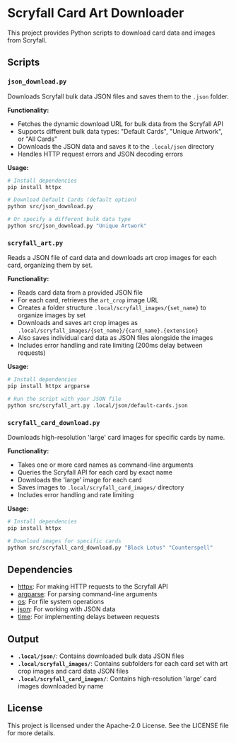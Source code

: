 # Scryfall Card Art Downloader

This project provides Python scripts to download card data and images from Scryfall.

## Scripts

### `json_download.py`

Downloads Scryfall bulk data JSON files and saves them to the `.json` folder.

**Functionality:**

- Fetches the dynamic download URL for bulk data from the Scryfall API
- Supports different bulk data types: "Default Cards", "Unique Artwork", or "All Cards"
- Downloads the JSON data and saves it to the `.local/json` directory
- Handles HTTP request errors and JSON decoding errors

**Usage:**

```bash
# Install dependencies
pip install httpx

# Download Default Cards (default option)
python src/json_download.py

# Or specify a different bulk data type
python src/json_download.py "Unique Artwork"
```

### `scryfall_art.py`

Reads a JSON file of card data and downloads art crop images for each card, organizing them by set.

**Functionality:**

- Reads card data from a provided JSON file
- For each card, retrieves the `art_crop` image URL
- Creates a folder structure `.local/scryfall_images/{set_name}` to organize images by set
- Downloads and saves art crop images as `.local/scryfall_images/{set_name}/{card_name}.{extension}`
- Also saves individual card data as JSON files alongside the images
- Includes error handling and rate limiting (200ms delay between requests)

**Usage:**

```bash
# Install dependencies
pip install httpx argparse

# Run the script with your JSON file
python src/scryfall_art.py .local/json/default-cards.json
```

### `scryfall_card_download.py`

Downloads high-resolution 'large' card images for specific cards by name.

**Functionality:**

- Takes one or more card names as command-line arguments
- Queries the Scryfall API for each card by exact name
- Downloads the 'large' image for each card
- Saves images to `.local/scryfall_card_images/` directory
- Includes error handling and rate limiting

**Usage:**

```bash
# Install dependencies
pip install httpx

# Download images for specific cards
python src/scryfall_card_download.py "Black Lotus" "Counterspell"
```

## Dependencies

- [httpx](https://www.python-httpx.org/): For making HTTP requests to the Scryfall API
- [argparse](https://docs.python.org/3/library/argparse.html): For parsing command-line arguments
- [os](https://docs.python.org/3/library/os.html): For file system operations
- [json](https://docs.python.org/3/library/json.html): For working with JSON data
- [time](https://docs.python.org/3/library/time.html): For implementing delays between requests

## Output

- **`.local/json/`**: Contains downloaded bulk data JSON files
- **`.local/scryfall_images/`**: Contains subfolders for each card set with art crop images and card data JSON files
- **`.local/scryfall_card_images/`**: Contains high-resolution 'large' card images downloaded by name

## License

This project is licensed under the Apache-2.0 License. See the LICENSE file for more details.
